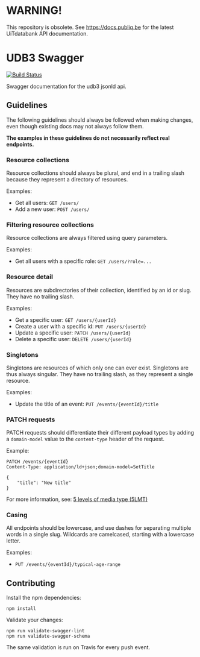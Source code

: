 # WARNING!

This repository is obsolete. See https://docs.publiq.be for the latest UiTdatabank API documentation.

# UDB3 Swagger

[![Build Status](https://travis-ci.org/cultuurnet/udb3-swagger.svg?branch=master)](https://travis-ci.org/cultuurnet/udb3-swagger)

Swagger documentation for the udb3 jsonld api.

## Guidelines

The following guidelines should always be followed when making changes, even though existing docs may not always follow them.

**The examples in these guidelines do not necessarily reflect real endpoints.**

### Resource collections

Resource collections should always be plural, and end in a trailing slash because they represent a directory of resources.

Examples:
- Get all users: `GET /users/`
- Add a new user: `POST /users/`

### Filtering resource collections

Resource collections are always filtered using query parameters.

Examples:
- Get all users with a specific role: `GET /users/?role=...`

### Resource detail

Resources are subdirectories of their collection, identified by an id or slug.
They have no trailing slash.

Examples:
- Get a specific user: `GET /users/{userId}`
- Create a user with a specific id: `PUT /users/{userId}`
- Update a specific user: `PATCH /users/{userId}`
- Delete a specific user: `DELETE /users/{userId}`

### Singletons

Singletons are resources of which only one can ever exist. Singletons are thus always singular.
They have no trailing slash, as they represent a single resource.

Examples:
- Update the title of an event: `PUT /events/{eventId}/title`

### PATCH requests

PATCH requests should differentiate their different payload types by adding a `domain-model` value to the `content-type` header of the request.

Example:

    PATCH /events/{eventId}
    Content-Type: application/ld+json;domain-model=SetTitle
    
    {
        "title": "New title"
    }
    
For more information, see: [5 levels of media type (5LMT)](http://byterot.blogspot.be/2012/12/5-levels-of-media-type-rest-csds.html)

### Casing

All endpoints should be lowercase, and use dashes for separating multiple words in a single slug.
Wildcards are camelcased, starting with a lowercase letter.

Examples:
- `PUT /events/{eventId}/typical-age-range`

## Contributing

Install the npm dependencies:

    npm install
    
Validate your changes:

    npm run validate-swagger-lint
    npm run validate-swagger-schema
    
 The same validation is run on Travis for every push event.
